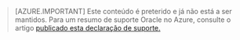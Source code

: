 > [AZURE.IMPORTANT]  Este conteúdo é preterido e já não está a ser mantidos.  Para um resumo de suporte Oracle no Azure, consulte o artigo [publicado esta declaração de suporte.](http://www.oracle.com/technetwork/topics/cloud/faq-1963009.html#support)